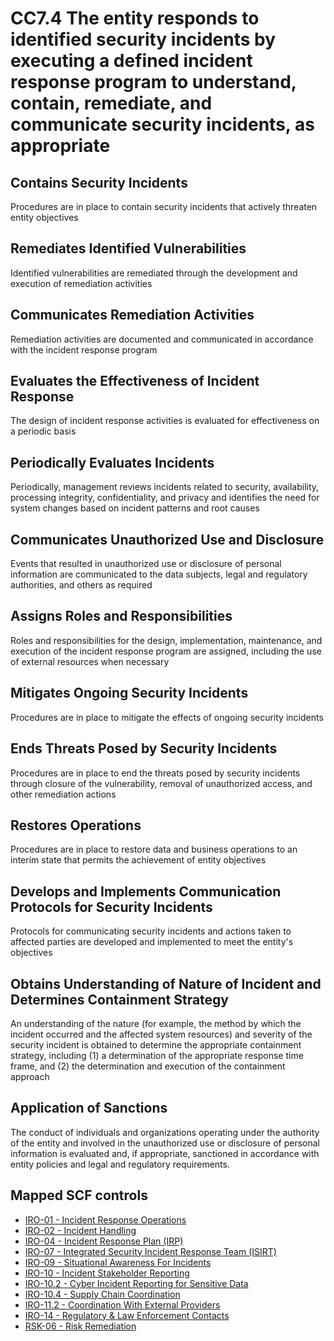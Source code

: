 # CC7.4 The entity responds to identified security incidents by executing a defined incident response program to understand, contain, remediate, and communicate security incidents, as appropriate
## Contains Security Incidents
Procedures are in place to contain security incidents that actively threaten entity objectives
## Remediates Identified Vulnerabilities
Identified vulnerabilities are remediated through the development and execution of remediation activities
## Communicates Remediation Activities
Remediation activities are documented and communicated in accordance with the incident response program
## Evaluates the Effectiveness of Incident Response
The design of incident response activities is evaluated for effectiveness on a periodic basis
## Periodically Evaluates Incidents
Periodically, management reviews incidents related to security, availability, processing integrity, confidentiality, and privacy and identifies the need for system changes based on incident patterns and root causes
## Communicates Unauthorized Use and Disclosure
Events that resulted in unauthorized use or disclosure of personal information are communicated to the data subjects, legal and regulatory authorities, and others as required
## Assigns Roles and Responsibilities
Roles and responsibilities for the design, implementation, maintenance, and execution of the incident response program are assigned, including the use of external resources when necessary
## Mitigates Ongoing Security Incidents
Procedures are in place to mitigate the effects of ongoing security incidents
## Ends Threats Posed by Security Incidents
Procedures are in place to end the threats posed by security incidents through closure of the vulnerability, removal of unauthorized access, and other remediation actions
## Restores Operations
Procedures are in place to restore data and business operations to an interim state that permits the achievement of entity objectives
## Develops and Implements Communication Protocols for Security Incidents
Protocols for communicating security incidents and actions taken to affected parties are developed and implemented to meet the entity's objectives
## Obtains Understanding of Nature of Incident and Determines Containment Strategy
An understanding of the nature (for example, the method by which the incident occurred and the affected system resources) and severity of the security incident is obtained to determine the appropriate containment strategy, including (1) a determination of the appropriate response time frame, and (2) the determination and execution of the containment approach
## Application of Sanctions
The conduct of individuals and organizations operating under the authority of the entity and involved in the unauthorized use or disclosure of personal information is evaluated and, if appropriate, sanctioned in accordance with entity policies and legal and regulatory requirements.
## Mapped SCF controls
- [IRO-01 - Incident Response Operations](../scf/iro-01-incidentresponseoperations.md)
- [IRO-02 - Incident Handling](../scf/iro-02-incidenthandling.md)
- [IRO-04 - Incident Response Plan (IRP)](../scf/iro-04-incidentresponseplan(irp).md)
- [IRO-07 - Integrated Security Incident Response Team (ISIRT)](../scf/iro-07-integratedsecurityincidentresponseteam(isirt).md)
- [IRO-09 - Situational Awareness For Incidents](../scf/iro-09-situationalawarenessforincidents.md)
- [IRO-10 - Incident Stakeholder Reporting](../scf/iro-10-incidentstakeholderreporting.md)
- [IRO-10.2 - Cyber Incident Reporting for Sensitive Data](../scf/iro-102-cyberincidentreportingforsensitivedata.md)
- [IRO-10.4 - Supply Chain Coordination](../scf/iro-104-supplychaincoordination.md)
- [IRO-11.2 - Coordination With External Providers](../scf/iro-112-coordinationwithexternalproviders.md)
- [IRO-14 - Regulatory & Law Enforcement Contacts](../scf/iro-14-regulatory&lawenforcementcontacts.md)
- [RSK-06 - Risk Remediation](../scf/rsk-06-riskremediation.md)